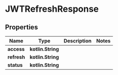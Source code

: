 
# JWTRefreshResponse

## Properties
Name | Type | Description | Notes
------------ | ------------- | ------------- | -------------
**access** | **kotlin.String** |  | 
**refresh** | **kotlin.String** |  | 
**status** | **kotlin.String** |  | 



